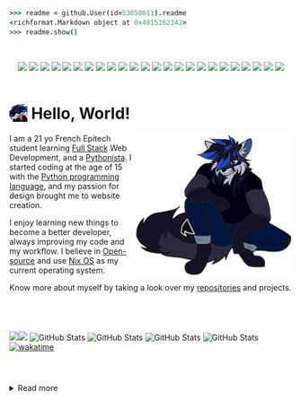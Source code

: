 ```coffeescript 
>>> readme = github.User(id=53050011).readme
<richformat.Markdown object at 0x4815162342>
>>> readme.show()
```

<br>
<p align="center">

<img src="https://raw.githubusercontent.com/mallowigi/iconGenerator/master/assets/icons/files//nix.svg" height="22px"/>
<img src="https://raw.githubusercontent.com/mallowigi/iconGenerator/master/assets/icons/files//c.svg" height="22px"/>
<img src="https://raw.githubusercontent.com/mallowigi/iconGenerator/master/assets/icons/files//makefile.svg" height="22px"/>
<img src="https://raw.githubusercontent.com/mallowigi/iconGenerator/master/assets/icons/files//sqlite.svg" height="22px"/>
<img src="https://raw.githubusercontent.com/mallowigi/iconGenerator/master/assets/icons/files//python.svg" height="22px"/>
<img src="https://raw.githubusercontent.com/mallowigi/iconGenerator/master/assets/icons/files//html.svg" height="22px"/>
<img src="https://raw.githubusercontent.com/mallowigi/iconGenerator/master/assets/icons/files//css_dark.svg" height="22px"/>
<img src="https://raw.githubusercontent.com/mallowigi/iconGenerator/master/assets/icons/files//scss.svg" height="22px"/>
<img src="https://raw.githubusercontent.com/mallowigi/iconGenerator/master/assets/icons/files//stylus.svg" height="22px"/>
<img src="https://raw.githubusercontent.com/mallowigi/iconGenerator/master/assets/icons/files//pug.svg" height="22px"/>
<img src="https://raw.githubusercontent.com/mallowigi/iconGenerator/master/assets/icons/files//js.svg" height="22px"/>
<img src="https://raw.githubusercontent.com/mallowigi/iconGenerator/master/assets/icons/files//php.svg" height="22px"/>
<img src="https://raw.githubusercontent.com/mallowigi/iconGenerator/master/assets/icons/files//vue.svg" height="22px"/>
<img src="https://raw.githubusercontent.com/mallowigi/iconGenerator/master/assets/icons/files//flask.svg" height="22px"/>
<img src="https://raw.githubusercontent.com/mallowigi/iconGenerator/master/assets/icons/files//jinja.svg" height="22px"/>
<img src="https://raw.githubusercontent.com/mallowigi/iconGenerator/master/assets/icons/files//htaccess.svg" height="22px"/>
<img src="https://raw.githubusercontent.com/mallowigi/iconGenerator/master/assets/icons/files//figma.svg" height="22px"/>
<img src="https://raw.githubusercontent.com/mallowigi/iconGenerator/master/assets/icons/files//codecov.svg" height="22px"/>
<img src="https://raw.githubusercontent.com/mallowigi/iconGenerator/master/assets/icons/files//nuxt.svg" height="22px"/>
<img src="https://raw.githubusercontent.com/mallowigi/iconGenerator/master/assets/icons/files//yarn.svg" height="22px"/>
<img src="https://raw.githubusercontent.com/mallowigi/iconGenerator/master/assets/icons/files//lighthouse.svg" height="22px"/>
<img src="https://raw.githubusercontent.com/mallowigi/iconGenerator/master/assets/icons/files//editorconfig.svg" height="22px"/>
<img src="https://raw.githubusercontent.com/mallowigi/iconGenerator/master/assets/icons/files//git.svg" height="22px"/>
<img src="https://raw.githubusercontent.com/mallowigi/iconGenerator/master/assets/icons/files//gnu.svg" height="22px"/>


<br>

<a href="https://hit.yhype.me/github/profile?user_id=53050011">
    <img href="https://komarev.com/ghpvc/?username=Sigmanificient&color=2347cc&style=flat-square">
</a>

</p>

# <img src="assets/img/sg_cookie.png" width="32px" align="top"> Hello, World!

<img src="assets/svg/sigma.svg" align="right" width="280">

I am a 21 yo French Epitech student learning 
[Full Stack](https://www.freecodecamp.org/news/what-is-a-full-stack-developer-back-end-front-end-full-stack-engineer/) 
Web Development, and a [Pythonista](https://www.linkedin.com/pulse/what-pythonistas-aakash-padhiyar).
I started coding at the age of 15 with the [Python programming language](https://www.python.org/), 
and my passion for design brought me to website creation.

I enjoy learning new things to become a better developer, always improving my 
code and my workflow. I believe in [Open-source](https://en.wikipedia.org/wiki/Open_source) 
and use [Nix OS](https://nixos.org) as my current operating system.


Know more about myself by taking a look over my [repositories](https://github.com/Sigmanificient?tab=repositories) and 
projects.

# <!-- Small line break, looking better than <hr/> -->

<br>

![](https://komarev.com/ghpvc/?username=Sigmanificient&color=2347cc&style=flat-square&label=views)![](https://hit.yhype.me/github/profile?user_id=53050011) ![GitHub Stats](https://img.shields.io/static/v1?label=commits&message=12795&color=2347cc&style=flat-square) ![GitHub Stats](https://img.shields.io/static/v1?label=prs&message=93&color=2347cc&style=flat-square) ![GitHub Stats](https://img.shields.io/static/v1?label=issues&message=69&color=2347cc&style=flat-square) ![GitHub Stats](https://img.shields.io/static/v1?label=streak&message=39&color=2347cc&style=flat-square) [![wakatime](https://wakatime.com/badge/user/175665bc-a6a0-4303-80ac-5a323cfb3ab4.svg?style=flat-square)](https://wakatime.com/@175665bc-a6a0-4303-80ac-5a323cfb3ab4)

# <!-- Small line break, looking better than <hr/> -->

<br>

<details>
    <summary>Read more</summary>

<br>

I dedicate a part of my time to helping beginners find a way in the wild world 
of programming, or other developers to learn new skills. 
As such I am very proud of the work my friends [@drawbu](https://github.com/drawbu/),
[@vedsaga](https://github.com/Vedsaga/), [@VictorBetsch](https://github.com/VictorBetsch),
..., have been able to do with our hours of knowledge sharing.

I studied for 2 years at Fulbert’s high school, where I learn the fundamentals 
of [DevOps](https://en.wikipedia.org/wiki/DevOps/), database management 
and core skills of the [FullStack](https://en.wikipedia.org/w/index.php?title=Full_stack)
developer.
Currently, I'm studying at [Epitech School Of Technology](https://www.epitech.eu/)
to become an IT experts and master the field of computer science. Here, I will
learn me the C programming language to strengthen my low-level knowledge and 
make various projects to thoroughly improve my coding skills.

One of my biggest, yet personal project is [Pincer](https://pincer.dev), a 
library I created in 2022 to learn more about [websockets](https://en.wikipedia.org/wiki/WebSocket)
and [Discord API](https://discord.dev) that has received contributions from 
[amazing people](https://github.com/Pincer-org/Pincer/graphs/contributors). 
It had been a key project to teach me open-source organisation and way more has
been done than i could ever imagine.

</details>
